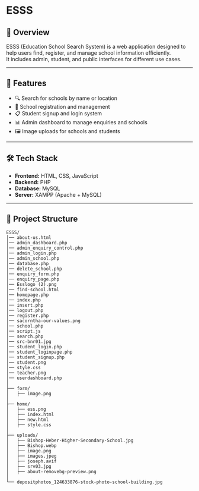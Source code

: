 # ESSS

## 📌 Overview
ESSS (Education School Search System) is a web application designed to help users find, register, and manage school information efficiently.  
It includes admin, student, and public interfaces for different use cases.

---

## 🚀 Features
- 🔍 Search for schools by name or location  
- 🏫 School registration and management  
- 📋 Student signup and login system  
- 📊 Admin dashboard to manage enquiries and schools  
- 🖼️ Image uploads for schools and students  

---

## 🛠️ Tech Stack
- **Frontend:** HTML, CSS, JavaScript  
- **Backend:** PHP  
- **Database:** MySQL  
- **Server:** XAMPP (Apache + MySQL)  

---

## 📂 Project Structure
```plaintext
ESSS/
│── about-us.html
│── admin_dashboard.php
│── admin_enquiry_control.php
│── admin_login.php
│── admin_school.php
│── database.php
│── delete_school.php
│── enquiry_form.php
│── enquiry_page.php
│── Esslogo (2).png
│── find-school.html
│── homepage.php
│── index.php
│── insert.php
│── logout.php
│── register.php
│── sacorntha-our-values.png
│── school.php
│── script.js
│── search.php
│── src-bnr01.jpg
│── student_login.php
│── student_loginpage.php
│── student_signup.php
│── student.png
│── style.css
│── teacher.png
│── userdashboard.php
│
├── form/
│   ├── image.png
│
├── home/
│   ├── ess.png
│   ├── index.html
│   ├── new.html
│   ├── style.css
│
├── uploads/
│   ├── Bishop-Heber-Higher-Secondary-School.jpg
│   ├── Bishop.webp
│   ├── image.png
│   ├── images.jpeg
│   ├── joseph.avif
│   ├── srv03.jpg
│   ├── about-removebg-preview.png
│
└── depositphotos_124633876-stock-photo-school-building.jpg
